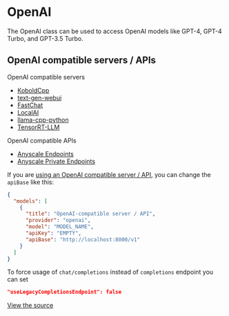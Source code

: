# OpenAI

The OpenAI class can be used to access OpenAI models like GPT-4, GPT-4 Turbo, and GPT-3.5 Turbo.

## OpenAI compatible servers / APIs

OpenAI compatible servers

- [KoboldCpp](https://github.com/lostruins/koboldcpp)
- [text-gen-webui](https://github.com/oobabooga/text-generation-webui/tree/main/extensions/openai#setup--installation)
- [FastChat](https://github.com/lm-sys/FastChat/blob/main/docs/openai_api.md)
- [LocalAI](https://localai.io/basics/getting_started/)
- [llama-cpp-python](https://github.com/abetlen/llama-cpp-python#web-server)
- [TensorRT-LLM](https://github.com/NVIDIA/trt-llm-as-openai-windows?tab=readme-ov-file#examples)

OpenAI compatible APIs

- [Anyscale Endpoints](https://github.com/continuedev/deploy-os-code-llm#others)
- [Anyscale Private Endpoints](https://github.com/continuedev/deploy-os-code-llm#anyscale-private-endpoints)

If you are [using an OpenAI compatible server / API](../../setup/select-provider#local), you can change the `apiBase` like this:

```json title="~/.pearai/config.json"
{
  "models": [
    {
      "title": "OpenAI-compatible server / API",
      "provider": "openai",
      "model": "MODEL_NAME",
      "apiKey": "EMPTY",
      "apiBase": "http://localhost:8000/v1"
    }
  ]
}
```

To force usage of `chat/completions` instead of `completions` endpoint you can set

```json
"useLegacyCompletionsEndpoint": false
```

[View the source](https://github.com/trypear/pearai-app/blob/main/core/llm/llms/OpenAI.ts)
